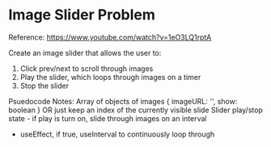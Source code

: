 # Image Slider Problem

Reference: https://www.youtube.com/watch?v=1eO3LQ1rptA

Create an image slider that allows the user to:
1. Click prev/next to scroll through images
2. Play the slider, which loops through images on a timer
3. Stop the slider

Psuedocode Notes:
Array of objects of images { imageURL: '', show: boolean }
OR just keep an index of the currently visible slide
Slider play/stop state - if play is turn on, slide through images on an interval
- useEffect, if true, useInterval to continuously loop through